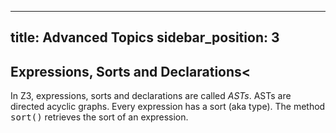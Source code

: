 
---
title: Advanced Topics
sidebar_position: 3
---


## Expressions, Sorts and Declarations<

In Z3, expressions, sorts and declarations are called <i>ASTs</i>.
ASTs are directed acyclic graphs. Every expression has a sort (aka type).
The method <tt>sort()</tt> retrieves the sort of an expression.

<!---
<pre pref="expr.1" />

The function <tt>eq(n1, n2)</tt> returns <tt>True</tt> if <tt>n1</tt>
and <tt>n2</tt> are the same AST. This is a structural test. 


<pre pref="expr.2" />

The method <tt>hash()</tt> returns a hashcode for an AST node.
If <tt>eq(n1, n2)</tt> returns <tt>True</tt>, then <tt>n1.hash()</tt>
is equal to <tt>n2.hash()</tt>. 

<pre pref="expr.3" />

Z3 expressions can be divided in three basic groups: <b>applications</b>,
<b>quantifiers</b> and <b>bounded/free variables</b>.
Applications are all you need if your problems do not contain 
universal/existential quantifiers. Although we say <tt>Int('x')</tt> is an
integer "variable", it is technically an integer constant, and internally
is represented as a function application with <tt>0</tt> arguments.
Every application is associated with a <b>declaration</b> and contains 
<tt>0</tt> or more arguments. The method <tt>decl()</tt> returns 
the declaration associated with an application. The method <tt>num_args()</tt>
returns the number of arguments of an application, and <tt>arg(i)</tt> one of the arguments.
The function <tt>is_expr(n)</tt> returns <tt>True</tt>
if <tt>n</tt> is an expression. Similarly <tt>is_app(n)</tt> (<tt>is_func_decl(n)</tt>)
returns <tt>True</tt> if <tt>n</tt> is an application (declaration). 

<pre pref="expr.4" />

Declarations have names, they are retrieved using the method <tt>name()</tt>.
A (function) declaration has an arity, a domain and range sorts.


<pre pref="expr.5" />

<p>
The built-in declarations are identified using their <b>kind</b>. The kind
is retrieved using the method <tt>kind()</tt>. The complete list of built-in declarations
can be found in the file <tt>z3consts.py</tt> (<tt>z3_api.h</tt>) in the Z3 distribution.
</p>

<pre pref="expr.6" />

<p>
The following example demonstrates how to substitute sub-expressions in Z3 expressions.
</p>

<pre pref="expr.7" />

<p>
The function <tt>Const(name, sort)</tt> declares a constant (aka variable) of the given sort.
For example, the functions <tt>Int(name)</tt> and <tt>Real(name)</tt> are shorthands for
<tt>Const(name, IntSort())</tt> and <tt>Const(name, RealSort())</tt>.
</p>

<pre pref="expr.8" />

<h2>Arrays</h2>

<p>As part of formulating a programme of a mathematical theory of computation
McCarthy proposed a <i>basic</i> theory of arrays as characterized by
the select-store axioms. The expression <tt>Select(a, i)</tt> returns
the value stored at position <tt>i</tt> of the array <tt>a</tt>;
and <tt>Store(a, i, v)</tt> returns a new array identical to <tt>a</tt>,
but on position <tt>i</tt> it contains the value <tt>v</tt>.
In Z3Py, we can also write <tt>Select(a, i)</tt> as <tt>a[i]</tt>.
</p>

<pre pref="array.1"/>

<p>
By default, Z3 assumes that arrays are extensional over select. 
In other words, Z3 also enforces that if two arrays agree on all positions, 
then the arrays are equal.
</p>

<p>
Z3 also contains various extensions 
for operations on arrays that remain decidable and amenable
to efficient saturation procedures (here efficient means, 
with an NP-complete satisfiability complexity).
We describe these extensions in the following using a collection of examples.
Additional background on these extensions is available in the 
paper [Generalized and Efficient Array Decision Procedures](http://research.microsoft.com/en-us/um/people/leonardo/fmcad09.pdf)
</p>

<p>
Arrays in Z3 are used to model unbounded or very large arrays.
Arrays should not be used to model small finite collections of values.
It is usually much more efficient to create different variables using list comprehensions.
</p>

<pre pref="array.2"/>

## Select and Store


<p>Let us first check a basic property of arrays.
Suppose <tt>A</tt> is an array of integers, then the constraints
<tt>A[x] == x, Store(A, x, y) == A</tt>
are satisfiable for an array that contains an index <tt>x</tt> that maps to <tt>x</tt>,
and when <tt>x == y</tt>.
We can solve these constraints.
</p>

<pre pref="array.3"/>

<p>The interpretation/solution for array variables is very similar to the one used for functions.</p>

<p>The problem becomes unsatisfiable/infeasible if we add the constraint <tt>x != y</tt>.

<pre pref="array.4"/>

<h3>Constant arrays</h3>

<p>
The array that maps all indices to some fixed value can be specified in Z3Py using the
<tt>K(s, v)</tt> construct where <tt>s</tt> is a sort/type and <tt>v</tt> is an expression.
<tt>K(s, v)</tt> returns a array that maps any value of <tt>s</tt> into <tt>v</tt>.
The following example defines a constant array containing only ones.
</p>

<pre pref="array.5" />

<h2>Datatypes</h2>

<p>Algebraic datatypes, known from programming languages such as ML,
offer a convenient way for specifying common data structures. Records
and tuples are special cases of algebraic datatypes, and so are
scalars (enumeration types). But algebraic datatypes are more
general. They can be used to specify finite lists, trees and other
recursive structures.</p>

<p>
The following example demonstrates how to declare a List in Z3Py. It is
more verbose than using the SMT 2.0 front-end, but much simpler than using
the Z3 C API. It consists of two phases.
First, we have to declare the new datatype, its constructors and accessors.
The function <tt>Datatype('List')</tt> declares a "placeholder" that will
contain the constructors and accessors declarations. The method
<tt>declare(cname, (aname, sort)+)</tt> declares a constructor named
<tt>cname</tt> with the given accessors. Each accessor has an associated <tt>sort</tt>
or a reference to the datatypes being declared.
For example, <tt>declare('cons', ('car', IntSort()), ('cdr', List))</tt>
declares the constructor named <tt>cons</tt> that builds a new <tt>List</tt>
using an integer and a <tt>List</tt>. It also declares the accessors <tt>car</tt> and
<tt>cdr</tt>. The accessor <tt>car</tt> extracts the integer of a <tt>cons</tt>
cell, and <tt>cdr</tt> the list of a <tt>cons</tt> cell.
After all constructors were declared, we use the method <tt>create()</tt> to
create the actual datatype in Z3. Z3Py makes the new Z3 declarations and constants
available as slots of the new object. 
</p>

<pre pref="datatype.1" />

<p>
The following example demonstrates how to define a Python function that 
given a sort creates a list of the given sort. 
</p>

<pre pref="datatype.2" />

<p>The example above demonstrates that Z3 supports operator overloading.
There are several functions named <tt>cons</tt>, but they are different since they receive and/or
return values of different sorts.
Note that it is not necessary to use a different sort name for each instance of the sort
list. That is, the expression <tt>'List_of_%s' % sort.name()</tt> is not necessary, we
use it just to provide more meaningful names.
</p>

<p>
As described above enumeration types are a special case of algebraic datatypes.
The following example declares an enumeration type consisting of three values:
<tt>red</tt>, <tt>green</tt> and <tt>blue</tt>.
</p>

<pre pref="datatype.3" />

<p>
Z3Py also provides the following shorthand for declaring enumeration sorts.
</p>

<pre pref="datatype.4" />

<p>
Mutually recursive datatypes can also be declared. The only difference is that we use
the function <tt>CreateDatatypes</tt> instead of the method <tt>create()</tt> to create
the mutually recursive datatypes.
</p>

<pre pref="datatype.5" />

<h2>Uninterpreted Sorts</h2>

<p>
Function and constant symbols in pure first-order logic are uninterpreted or free, 
which means that no a priori interpretation is attached. 
This is in contrast to arithmetic operators such as <tt>+</tt> and <tt>-</tt> 
that have a fixed standard interpretation. 
Uninterpreted functions and constants are maximally flexible; 
they allow any interpretation that is consistent with the constraints over the function or constant.
</p>

<p>
To illustrate uninterpreted functions and constants let us introduce an (uninterpreted) sort <tt>A</tt>, 
and the constants <tt>x</tt>, <tt>y</tt> ranging over <tt>A</tt>. 
Finally let <tt>f</tt> be an uninterpreted function that takes one
argument of sort <tt>A</tt> and results in a value of sort <tt>A</tt>. 
The example illustrates how one can force an interpretation where <tt>f</tt> applied twice to <tt>x</tt> results in <tt>x</tt> again, 
but <tt>f</tt> applied once to <tt>x</tt> is different from <tt>x</tt>.
</p>

<pre pref="uninterp.1" />

<p>
The resulting model introduces abstract values for the elements in <tt>A</tt>,
because the sort <tt>A</tt> is uninterpreted. The interpretation for <tt>f</tt> in the
model toggles between the two values for <tt>x</tt> and <tt>y</tt>, which are different.
The expression <tt>m[A]</tt> returns the interpretation (universe) for the uninterpreted sort <tt>A</tt>
in the model <tt>m</tt>. 
</p>

<h2>Quantifiers</h2>

<p>
Z3 is can solve quantifier-free problems containing arithmetic, bit-vector, Booleans,
arrays, functions and datatypes. Z3 also accepts and can work with formulas
that use quantifiers. It is no longer a decision procedure for 
such formulas in general (and for good reasons, as there can be
no decision procedure for first-order logic).
</p>

<pre pref="quant.1" />

<p>
Nevertheless, Z3 is often able to handle formulas involving
quantifiers. It uses several approaches to handle quantifiers.
The most prolific approach is using <i>pattern-based</i> quantifier
instantiation. This approach allows instantiating quantified formulas
with ground terms that appear in the current search context based
on <i>pattern annotations</i> on quantifiers. 
Z3 also contains a model-based quantifier instantiation 
component that uses a model construction to find good terms to instantiate
quantifiers with; and Z3 also handles many decidable fragments.
</p>

<p>Note that in the previous example the constants <tt>x</tt> 
and <tt>y</tt> were used to create quantified formulas.
This is a "trick" for simplifying the construction of quantified
formulas in Z3Py. Internally, these constants are replaced by
bounded variables. The next example demonstrates that. The method
<tt>body()</tt> retrives the quantified expression.
In the resultant formula the bounded variables are free.
The function <tt>Var(index, sort)</tt> creates a bounded/free variable
with the given index and sort.
</p> 

<pre pref="quant.2" />

<h3>Modeling with Quantifiers</h3>

<p>
Suppose we want to model an object oriented type system with single inheritance. 
We would need a predicate for sub-typing. Sub-typing should be a partial order, 
and respect single inheritance. For some built-in type constructors, 
such as for <tt>array_of</tt>, sub-typing should be monotone.
</p>

<pre pref="quant.3" />

<h3>Patterns</h3>

<p>
The Stanford Pascal verifier and the subsequent Simplify theorem prover pioneered 
the use of pattern-based quantifier instantiation. 
The basic idea behind pattern-based quantifier instantiation is in a sense straight-forward: 
Annotate a quantified formula using a pattern that contains all the bound variables. 
So a pattern is an expression (that does not contain binding operations, such as quantifiers) 
that contains variables bound by a quantifier. Then instantiate the quantifier whenever a term
 that matches the pattern is created during search. This is a conceptually easy starting point, 
but there are several subtleties that are important.
</p>

<p>
In the following example, the first two options make sure that Model-based quantifier instantiation engine is disabled. 
We also annotate the quantified formula with the pattern <tt>f(g(x))</tt>. 
Since there is no ground instance of this pattern, the quantifier is not instantiated, and 
Z3 fails to show that the formula is unsatisfiable.
</p>

<pre pref="quant.4" />

<p>When the more permissive pattern <tt>g(x)</tt> is used. Z3 proves the formula
to be unsatisfiable. More restrive patterns minimize the number of
instantiations (and potentially improve performance), but they may
also make Z3 "less complete".
</p>

<pre pref="quant.5" />

<p>
Some patterns may also create long instantiation chains. Consider the following assertion.
</p>

<pre>
ForAll([x, y], Implies(subtype(x, y),
                       subtype(array_of(x), array_of(y))),
       patterns=[subtype(x, y)])
</pre>

<p>
The axiom gets instantiated whenever there is some ground term of the
form <tt>subtype(s, t)</tt>. The instantiation causes a fresh ground term
<tt>subtype(array_of(s), array_of(t))</tt>, which enables a new
instantiation. This undesirable situation is called a matching
loop. Z3 uses many heuristics to break matching loops.
</p>

<p>
Before elaborating on the subtleties, we should address an important
first question. What defines the terms that are created during search?
In the context of most SMT solvers, and of the Simplify theorem
prover, terms exist as part of the input formula, they are of course
also created by instantiating quantifiers, but terms are also
implicitly created when equalities are asserted. The last point means
that terms are considered up to congruence and pattern matching takes
place modulo ground equalities. We call the matching problem
<b>E-matching</b>. For example, if we have the following equalities:
</p>

<pre pref="quant.6" />

<p>
The terms <tt>f(a)</tt> and <tt>f(g(b))</tt> are equal modulo the
equalities. The pattern <tt>f(g(x))</tt> can be matched and <tt>x</tt> bound to <tt>b</tt>
and the equality <tt>f(g(b)) ==  b</tt> is deduced.
</p>

<p>
While E-matching is an NP-complete problem, the main sources of overhead in larger verification
problems comes from matching thousands of patterns in the context of an evolving set of terms and
equalities. Z3 integrates an efficient E-matching engine using term indexing techniques.
</p>

<h3>Multi-patterns</h3>

<p>
In some cases, there is no pattern that contains all bound variables
and does not contain interpreted symbols. In these cases, we use
multi-patterns. In the following example, the quantified formula
states that <tt>f</tt> is injective. This quantified formula is annotated with
the multi-pattern <tt>MultiPattern(f(x), f(y))</tt>.  
</p>

<pre pref="quant.7" />

<p>
The quantified formula is instantiated for every pair of occurrences
of <tt>f</tt>. A simple trick allows formulating injectivity of <tt>f</tt> in such a way
that only a linear number of instantiations is required. The trick is
to realize that <tt>f</tt> is injective if and only if it has a partial
inverse.
</p>

<pre pref="quant.8" />

<h3>Other attributes</h3>

<p>
In Z3Py, the following additional attributes are supported: <b>qid</b> (quantifier identifier
for debugging), <b>weight</b> (hint to the quantifier instantiation module: "more weight equals less instances"), 
<b>no_patterns</b> (expressions that should not be used as patterns, <b>skid</b> (identifier
prefix used to create skolem constants/functions.
</p>

## Multiple Solvers

In Z3Py and Z3 multiple solvers can be simultaneously used.
It is also very easy to copy assertions/formulas from one solver to another.

<pre pref="msolver.1" />

## Unsat Cores and Soft Constraints

Z3Py also supports <i>unsat core extraction</i>. The basic idea is to use
<i>assumptions</i>, that is, auxiliary propositional variables that we want to track.
Assumptions are also available in the Z3 SMT 2.0 frontend, and in other Z3 front-ends.
They are used to extract unsatisfiable cores. They may be also used to "retract"
constraints. Note that, assumptions are not really <i>soft constraints</i>, but they can be used to implement them. 


<pre pref="unsatcore.1" />

The example above also shows that a Boolean variable (<tt>p1</tt>) can be used to track
more than one constraint. Note that Z3 does not guarantee that the unsat cores are minimal.


## Formatter


Z3Py uses a formatter (aka pretty printer) for displaying formulas, expressions, solvers, and other
Z3 objects. The formatter supports many configuration options. 
The command <tt>set_option(html_mode=False)</tt> makes all formulas and expressions to be
displayed in Z3Py notation.


<pre pref="printer" />

By default, Z3Py will truncate the output if the object being displayed is too big.
Z3Py uses &hellip; to denote the output is truncated.
The following configuration options can be set to control the behavior of Z3Py's formatter:


* <tt>max_depth</tt> Maximal expression depth. Deep expressions are replaced with &hellip;. 
* <tt>max_args</tt> Maximal number of arguments to display per node. 
* <tt>rational_to_decimal</tt> Display rationals as decimals if True. 
* <tt>precision</tt> Maximal number of decimal places for numbers being displayed in decimal notation. 
* <tt>max_lines</tt> Maximal number of lines to be displayed. 
* <tt>max_width</tt> Maximal line width (this is a suggestion to Z3Py). 
* <tt>max_indent</tt> Maximal indentation.


--->